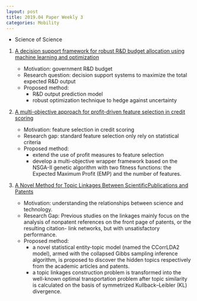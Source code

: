 ```yaml
---
layout: post
title: 2019.04 Paper Weekly 3
categories: Mobility
---
```



- Science of Science

1. [A decision support framework for robust R&D budget allocation using machine learning and optimization](https://www.sciencedirect.com/science/article/pii/S0167923619300569)

    - Motivation: government R&D budget
    - Research question: decision support systems to maximize the total expected R&D output
    - Proposed method:
        - R&D output prediction model
        - robust optimization technique to hedge against uncertainty

2. [A multi-objective approach for profit-driven feature selection in credit scoring](https://www.sciencedirect.com/science/article/pii/S0167923619300570)

    - Motivation: feature selection in credit scoring
    - Research gap: standard feature selection only rely on statistical criteria
    - Proposed method:
        - extend the use of profit measures to feature selection 
        - develop a multi-objective wrapper framework based on the NSGA-II genetic algorithm with two fitness functions: the Expected Maximum Profit (EMP) and the number of features. 

3. [A Novel Method for Topic Linkages Between ScientificPublications and Patents](https://onlinelibrary.wiley.com/doi/full/10.1002/asi.24175)

    - Motivation: understanding the relationships between science and technology.
    - Research Gap: Previous studies on the linkages mainly focus on the analysis of nonpatent references on the front page of patents, or the resulting citation- link networks, but with unsatisfactory performance.
    - Proposed method:
        - a novel statistical entity-topic model (named the CCorrLDA2 model), armed with the collapsed Gibbs sampling inference algorithm, is proposed to discover the hidden topics respectively from the academic articles and patents.
        - a topic linkages construction problem is transformed into the well-known optimal transportation problem after topic similarity is calculated on the basis of symmetrized Kullback–Leibler (KL) divergence.